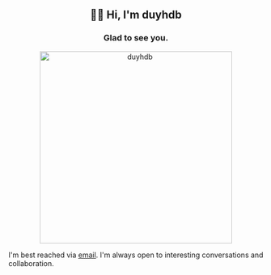 <!--
### Hi there 👋

**duyhdb/duyhdb** is a ✨ _special_ ✨ repository because its `README.md` (this file) appears on your GitHub profile.

Here are some ideas to get you started:

- 🔭 I’m currently working on ...
- 🌱 I’m currently learning ...
- 👯 I’m looking to collaborate on ...
- 🤔 I’m looking for help with ...
- 💬 Ask me about ...
- 📫 How to reach me: ...
- 😄 Pronouns: ...
- ⚡ Fun fact: ...
-->

<h2 align="center">👋🏽 Hi, I'm duyhdb</h1>
<h3 align="center">Glad to see you.</h3>

<p align="center"> <img src="https://github-readme-stats.vercel.app/api?username=duyhdb&theme=tokyonight&show_icons=true" width="380" alt="duyhdb" /> </p>

I'm best reached via [email](mailto:duyhdb@gmail.com). I'm always open to interesting conversations and collaboration.

<!--
---
### I Enjoy Using
![GNU/Linux](https://img.shields.io/badge/Linux-FCC624?style=for-the-badge&logo=linux&logoColor=black)

![Git](https://img.shields.io/badge/Git-F05032?style=for-the-badge&logo=git&logoColor=white)
![GitHub](https://img.shields.io/badge/GitHub-100000?style=for-the-badge&logo=github&logoColor=white)
![GitLab](https://img.shields.io/badge/GitLab-330F63?style=for-the-badge&logo=gitlab&logoColor=white)
![Slack](https://img.shields.io/badge/Slack-4A154B?style=for-the-badge&logo=slack&logoColor=white)
-->
